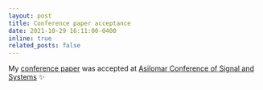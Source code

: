 ```yaml
---
layout: post
title: Conference paper acceptance
date: 2021-10-29 16:11:00-0400
inline: true
related_posts: false
---
```


My [conference paper](https://ieeexplore.ieee.org/document/9723273) was accepted at [Asilomar Conference of Signal and Systems](https://www.asilomarssc.org) :sparkles: 
